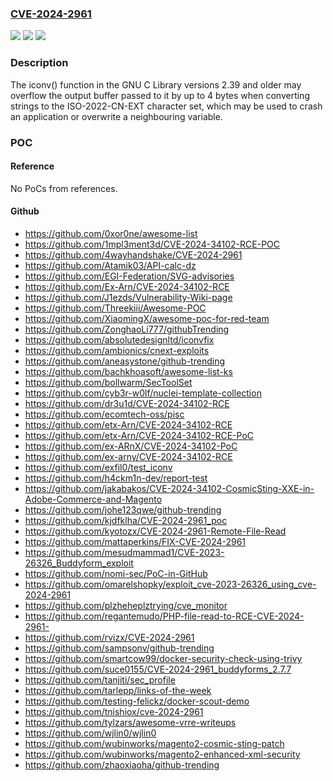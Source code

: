 ### [CVE-2024-2961](https://cve.mitre.org/cgi-bin/cvename.cgi?name=CVE-2024-2961)
![](https://img.shields.io/static/v1?label=Product&message=glibc&color=blue)
![](https://img.shields.io/static/v1?label=Version&message=2.1.93%20&color=brightgreen)
![](https://img.shields.io/static/v1?label=Vulnerability&message=CWE-787%20Out-of-bounds%20Write&color=brightgreen)

### Description

The iconv() function in the GNU C Library versions 2.39 and older may overflow the output buffer passed to it by up to 4 bytes when converting strings to the ISO-2022-CN-EXT character set, which may be used to crash an application or overwrite a neighbouring variable.

### POC

#### Reference
No PoCs from references.

#### Github
- https://github.com/0xor0ne/awesome-list
- https://github.com/1mpl3ment3d/CVE-2024-34102-RCE-POC
- https://github.com/4wayhandshake/CVE-2024-2961
- https://github.com/Atamik03/API-calc-dz
- https://github.com/EGI-Federation/SVG-advisories
- https://github.com/Ex-Arn/CVE-2024-34102-RCE
- https://github.com/J1ezds/Vulnerability-Wiki-page
- https://github.com/Threekiii/Awesome-POC
- https://github.com/XiaomingX/awesome-poc-for-red-team
- https://github.com/ZonghaoLi777/githubTrending
- https://github.com/absolutedesignltd/iconvfix
- https://github.com/ambionics/cnext-exploits
- https://github.com/aneasystone/github-trending
- https://github.com/bachkhoasoft/awesome-list-ks
- https://github.com/bollwarm/SecToolSet
- https://github.com/cyb3r-w0lf/nuclei-template-collection
- https://github.com/dr3u1d/CVE-2024-34102-RCE
- https://github.com/ecomtech-oss/pisc
- https://github.com/etx-Arn/CVE-2024-34102-RCE
- https://github.com/etx-Arn/CVE-2024-34102-RCE-PoC
- https://github.com/ex-ARnX/CVE-2024-34102-PoC
- https://github.com/ex-arny/CVE-2024-34102-RCE
- https://github.com/exfil0/test_iconv
- https://github.com/h4ckm1n-dev/report-test
- https://github.com/jakabakos/CVE-2024-34102-CosmicSting-XXE-in-Adobe-Commerce-and-Magento
- https://github.com/johe123qwe/github-trending
- https://github.com/kjdfklha/CVE-2024-2961_poc
- https://github.com/kyotozx/CVE-2024-2961-Remote-File-Read
- https://github.com/mattaperkins/FIX-CVE-2024-2961
- https://github.com/mesudmammad1/CVE-2023-26326_Buddyform_exploit
- https://github.com/nomi-sec/PoC-in-GitHub
- https://github.com/omarelshopky/exploit_cve-2023-26326_using_cve-2024-2961
- https://github.com/plzheheplztrying/cve_monitor
- https://github.com/regantemudo/PHP-file-read-to-RCE-CVE-2024-2961-
- https://github.com/rvizx/CVE-2024-2961
- https://github.com/sampsonv/github-trending
- https://github.com/smartcow99/docker-security-check-using-trivy
- https://github.com/suce0155/CVE-2024-2961_buddyforms_2.7.7
- https://github.com/tanjiti/sec_profile
- https://github.com/tarlepp/links-of-the-week
- https://github.com/testing-felickz/docker-scout-demo
- https://github.com/tnishiox/cve-2024-2961
- https://github.com/tylzars/awesome-vrre-writeups
- https://github.com/wjlin0/wjlin0
- https://github.com/wubinworks/magento2-cosmic-sting-patch
- https://github.com/wubinworks/magento2-enhanced-xml-security
- https://github.com/zhaoxiaoha/github-trending

